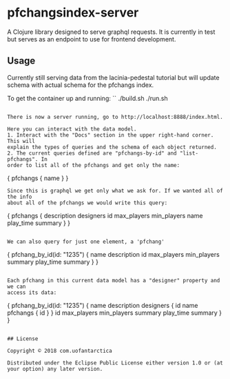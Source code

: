 # pfchangsindex-server

A Clojure library designed to serve graphql requests. It is currently in test
but serves as an endpoint to use for frontend development.

## Usage

Currently still serving data from the lacinia-pedestal tutorial but will
update schema with actual schema for the pfchangs index.

To get the container up and running:
``
./build.sh
./run.sh
```

There is now a server running, go to http://localhost:8888/index.html.

Here you can interact with the data model.
1. Interact with the "Docs" section in the upper right-hand corner. This will 
explain the types of queries and the schema of each object returned.
2. The current queries defined are "pfchangs-by-id" and "list-pfchangs". In 
order to list all of the pfchangs and get only the name:
```
{
    pfchangs {
        name
    }
}
```
Since this is graphql we get only what we ask for. If we wanted all of the info
about all of the pfchangs we would write this query:
```
{
    pfchangs {
        description
        designers
        id
        max_players
        min_players
        name
        play_time
        summary
    }
}
```

We can also query for just one element, a 'pfchang'
```
{
    pfchang_by_id(id: "1235") {
        name
        description
        id
        max_players
        min_players
        summary
        play_time
        summary
    }
}
```

Each pfchang in this current data model has a "designer" property and we can
access its data:

```
{
    pfchang_by_id(id: "1235") {
        name
        description
        designers {
            id
            name
            pfchangs {
                id
            }
        }
        id
        max_players
        min_players
        summary
        play_time
        summary
    }
}
```

## License

Copyright © 2018 com.uofantarctica

Distributed under the Eclipse Public License either version 1.0 or (at
your option) any later version.
